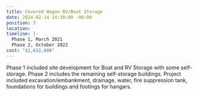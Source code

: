 ```yaml
---
title: Covered Wagon RV/Boat Storage
date: 2024-02-14 14:30:00 -06:00
position: 5
location: 
timeline: |-
  Phase 1, March 2021
  Phase 2, October 2022
cost: "$1,632,600"
---
```


Phase 1 included site development for Boat and RV Storage with some self-storage.  Phase 2 includes the remaining self-storage buildings.  Project included excavation/embankment, drainage, water, fire suppression tank, foundations for buildings and footings for hangars. 